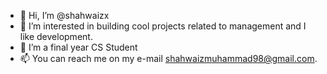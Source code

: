 - 👋 Hi, I’m @shahwaizx
- 👀 I’m interested in building cool projects related to management and I like development.
- 🌱 I’m a final year CS Student
- 📫 You can reach me on my e-mail shahwaizmuhammad98@gmail.com.

<!---
shahwaizx/shahwaizx is a ✨ special ✨ repository because its `README.md` (this file) appears on your GitHub profile.
You can click the Preview link to take a look at your changes.
--->
